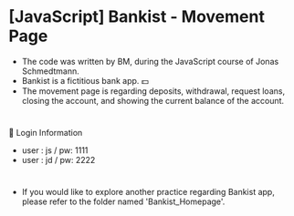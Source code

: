 # [JavaScript] Bankist - Movement Page 
- The code was written by BM, during the JavaScript course of Jonas Schmedtmann.
- Bankist is a fictitious bank app. 💵
- The movement page is regarding deposits, withdrawal, request loans, closing the account, and showing the current balance of the account.
#
🔐 Login Information 
- user : js / pw: 1111
- user : jd / pw: 2222
#
- If you would like to explore another practice regarding Bankist app, please refer to the folder named 'Bankist_Homepage'.
